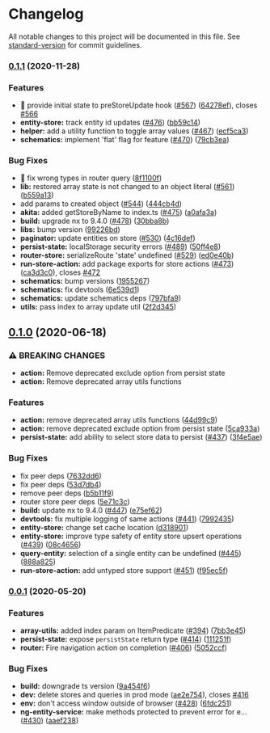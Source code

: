 # Changelog

All notable changes to this project will be documented in this file. See [standard-version](https://github.com/conventional-changelog/standard-version) for commit guidelines.

### [0.1.1](https://github.com/datorama/akita/compare/v0.1.0...v0.1.1) (2020-11-28)

### Features

- 🎸 provide initial state to preStoreUpdate hook ([#567](https://github.com/datorama/akita/issues/567)) ([64278ef](https://github.com/datorama/akita/commit/64278ef51905fd9dbd8458dfd10b3c5781ade87f)), closes [#566](https://github.com/datorama/akita/issues/566)
- **entity-store:** track entity id updates ([#476](https://github.com/datorama/akita/issues/476)) ([bb59c14](https://github.com/datorama/akita/commit/bb59c1455d005b878340195f604ed03384ae1268))
- **helper:** add a utility function to toggle array values ([#467](https://github.com/datorama/akita/issues/467)) ([ecf5ca3](https://github.com/datorama/akita/commit/ecf5ca3d764517a62588ca6cd72af3ab6324d7cf))
- **schematics:** implement 'flat' flag for feature ([#470](https://github.com/datorama/akita/issues/470)) ([79cb3ea](https://github.com/datorama/akita/commit/79cb3ea1785caeae10b70ab35f215bafd9d98974))

### Bug Fixes

- 🐛 fix wrong types in router query ([8f1100f](https://github.com/datorama/akita/commit/8f1100f6569a6ddf57b100e08dd9dbe1c22973ff))
- **lib:** restored array state is not changed to an object literal ([#561](https://github.com/datorama/akita/issues/561)) ([b559a13](https://github.com/datorama/akita/commit/b559a133fa6d9d1bbaa6b6c88ed67fe274cd0d3e))
- add params to created object ([#544](https://github.com/datorama/akita/issues/544)) ([444cb4d](https://github.com/datorama/akita/commit/444cb4dbf255e13e5a1f97c79785cdbebf05197e))
- **akita:** added getStoreByName to index.ts ([#475](https://github.com/datorama/akita/issues/475)) ([a0afa3a](https://github.com/datorama/akita/commit/a0afa3a6f1592d588dda1d912a203de7259dff71))
- **build:** upgrade nx to 9.4.0 ([#478](https://github.com/datorama/akita/issues/478)) ([30bba8b](https://github.com/datorama/akita/commit/30bba8bd7b1351411e26c37c04887cc05a541ef5))
- **libs:** bump version ([99226bd](https://github.com/datorama/akita/commit/99226bda28f0502fa3b8a4ba1f9fff5bcee04799))
- **paginator:** update entities on store ([#530](https://github.com/datorama/akita/issues/530)) ([4c16def](https://github.com/datorama/akita/commit/4c16deffc87d66fb320b69903a187df62a409dff))
- **persist-state:** localStorage security errors ([#489](https://github.com/datorama/akita/issues/489)) ([50ff4e8](https://github.com/datorama/akita/commit/50ff4e853bb3e91df32faafaeee20ba615327119))
- **router-store:** serializeRoute 'state' undefined ([#529](https://github.com/datorama/akita/issues/529)) ([ed0e40b](https://github.com/datorama/akita/commit/ed0e40be2d9371d528e0197cc5f222714724ec17))
- **run-store-action:** add package exports for store actions ([#473](https://github.com/datorama/akita/issues/473)) ([ca3d3c0](https://github.com/datorama/akita/commit/ca3d3c09d188fa1f66374b43ae57183d0cc210a5)), closes [#472](https://github.com/datorama/akita/issues/472)
- **schematics:** bump versions ([1955267](https://github.com/datorama/akita/commit/1955267a53d94b7039d8b05525b2860520237d95))
- **schematics:** fix devtools ([6e539d1](https://github.com/datorama/akita/commit/6e539d15eece181f2d551e5885c0499f0c88924e))
- **schematics:** update schematics deps ([797bfa9](https://github.com/datorama/akita/commit/797bfa9efaca199889a820de15f81cdb34a88f12))
- **utils:** pass index to array update util ([2f2d345](https://github.com/datorama/akita/commit/2f2d34513942a56529cc35a5d5add0fcfe1e4afd))

## [0.1.0](https://github.com/datorama/akita/compare/v0.0.1...v0.1.0) (2020-06-18)

### ⚠ BREAKING CHANGES

- **action:** Remove deprecated exclude option from persist state
- **action:** Remove deprecated array utils functions

### Features

- **action:** remove deprecated array utils functions ([44d99c9](https://github.com/datorama/akita/commit/44d99c9c8a1833cf46fa1fc79725d8cf37dba985))
- **action:** remove deprecated exclude option from persist state ([5ca933a](https://github.com/datorama/akita/commit/5ca933ae8db2b1b6f57dcba37609fc9fb365809f))
- **persist-state:** add ability to select store data to persist ([#437](https://github.com/datorama/akita/issues/437)) ([3f4e5ae](https://github.com/datorama/akita/commit/3f4e5ae87c9a9bca46b5b41f8db6cd57390e77bb))

### Bug Fixes

- fix peer deps ([7632dd6](https://github.com/datorama/akita/commit/7632dd6d64959c55ef593728ee013e683de85cd6))
- fix peer deps ([53d7db4](https://github.com/datorama/akita/commit/53d7db4c862490276efdbf920bfac79f5c33cbbe))
- remove peer deps ([b5b11f9](https://github.com/datorama/akita/commit/b5b11f94ed7ba506ff30e18da9f3778eb52dc14e))
- router store peer deps ([5e71c3c](https://github.com/datorama/akita/commit/5e71c3cc90792e5121a09322909d66a25f029d8a))
- **build:** update nx to 9.4.0 ([#447](https://github.com/datorama/akita/issues/447)) ([e75ef62](https://github.com/datorama/akita/commit/e75ef62844b1f84a69e2c8931590a12f188529cf))
- **devtools:** fix multiple logging of same actions ([#441](https://github.com/datorama/akita/issues/441)) ([7992435](https://github.com/datorama/akita/commit/7992435f294d27ec7ba3963485d6e3d15d1e6067))
- **entity-store:** change set cache location ([d318901](https://github.com/datorama/akita/commit/d318901bdc89c19eaba8ec1db3de438e4e6b4ec4))
- **entity-store:** improve type safety of entity store upsert operations ([#439](https://github.com/datorama/akita/issues/439)) ([08c4656](https://github.com/datorama/akita/commit/08c4656a8a3d9186156692e071790bbbf7f5a0ff))
- **query-entity:** selection of a single entity can be undefined ([#445](https://github.com/datorama/akita/issues/445)) ([888a825](https://github.com/datorama/akita/commit/888a8253ed03d8af77306d06e0ecbef3b1b78cec))
- **run-store-action:** add untyped store support ([#451](https://github.com/datorama/akita/issues/451)) ([f95ec5f](https://github.com/datorama/akita/commit/f95ec5f58a6cef3249341a3c5275519189194c9b))

### [0.0.1](https://github.com/datorama/akita/compare/v4.21.0...v0.0.1) (2020-05-20)

### Features

- **array-utils:** added index param on ItemPredicate ([#394](https://github.com/datorama/akita/issues/394)) ([7bb3e45](https://github.com/datorama/akita/commit/7bb3e458599d3df83aec5bccf016c9f6f3ab421a))
- **persist-state:** expose `persistState` return type ([#414](https://github.com/datorama/akita/issues/414)) ([111251f](https://github.com/datorama/akita/commit/111251fb14b887a3451fea0847dcd5feb24fc4f1))
- **router:** Fire navigation action on completion ([#406](https://github.com/datorama/akita/issues/406)) ([5052ccf](https://github.com/datorama/akita/commit/5052ccf40094a6ba1cae1684693306d21d44b4f4))

### Bug Fixes

- **build:** downgrade ts version ([9a454f6](https://github.com/datorama/akita/commit/9a454f618b340881a525709430a9f7b33bff4258))
- **dev:** delete stores and queries in prod mode ([ae2e754](https://github.com/datorama/akita/commit/ae2e754f17c98c0cdb32793160063e37b31d278e)), closes [#416](https://github.com/datorama/akita/issues/416)
- **env:** don't access window outside of browser ([#428](https://github.com/datorama/akita/issues/428)) ([6fdc251](https://github.com/datorama/akita/commit/6fdc25191f7037c67166a44384bcf740ff9be504))
- **ng-entity-service:** make methods protected to prevent error for e… ([#430](https://github.com/datorama/akita/issues/430)) ([aaef238](https://github.com/datorama/akita/commit/aaef23874048fde6db4045c4e80603b652552339))
